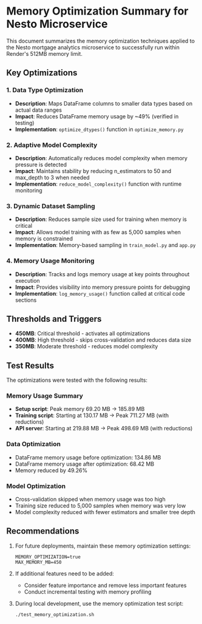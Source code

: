 # Memory Optimization Summary for Nesto Microservice

This document summarizes the memory optimization techniques applied to the Nesto mortgage analytics microservice to successfully run within Render's 512MB memory limit.

## Key Optimizations

### 1. Data Type Optimization
- **Description**: Maps DataFrame columns to smaller data types based on actual data ranges
- **Impact**: Reduces DataFrame memory usage by ~49% (verified in testing)
- **Implementation**: `optimize_dtypes()` function in `optimize_memory.py`

### 2. Adaptive Model Complexity
- **Description**: Automatically reduces model complexity when memory pressure is detected
- **Impact**: Maintains stability by reducing n_estimators to 50 and max_depth to 3 when needed
- **Implementation**: `reduce_model_complexity()` function with runtime monitoring

### 3. Dynamic Dataset Sampling
- **Description**: Reduces sample size used for training when memory is critical
- **Impact**: Allows model training with as few as 5,000 samples when memory is constrained
- **Implementation**: Memory-based sampling in `train_model.py` and `app.py`

### 4. Memory Usage Monitoring
- **Description**: Tracks and logs memory usage at key points throughout execution
- **Impact**: Provides visibility into memory pressure points for debugging
- **Implementation**: `log_memory_usage()` function called at critical code sections

## Thresholds and Triggers

- **450MB**: Critical threshold - activates all optimizations
- **400MB**: High threshold - skips cross-validation and reduces data size
- **350MB**: Moderate threshold - reduces model complexity

## Test Results

The optimizations were tested with the following results:

### Memory Usage Summary
- **Setup script**: Peak memory 69.20 MB → 185.89 MB
- **Training script**: Starting at 130.17 MB → Peak 711.27 MB (with reductions)
- **API server**: Starting at 219.88 MB → Peak 498.69 MB (with reductions)

### Data Optimization
- DataFrame memory usage before optimization: 134.86 MB
- DataFrame memory usage after optimization: 68.42 MB
- Memory reduced by 49.26%

### Model Optimization
- Cross-validation skipped when memory usage was too high
- Training size reduced to 5,000 samples when memory was very low
- Model complexity reduced with fewer estimators and smaller tree depth

## Recommendations

1. For future deployments, maintain these memory optimization settings:
   ```
   MEMORY_OPTIMIZATION=true
   MAX_MEMORY_MB=450
   ```

2. If additional features need to be added:
   - Consider feature importance and remove less important features
   - Conduct incremental testing with memory profiling
   
3. During local development, use the memory optimization test script:
   ```bash
   ./test_memory_optimization.sh
   ```
